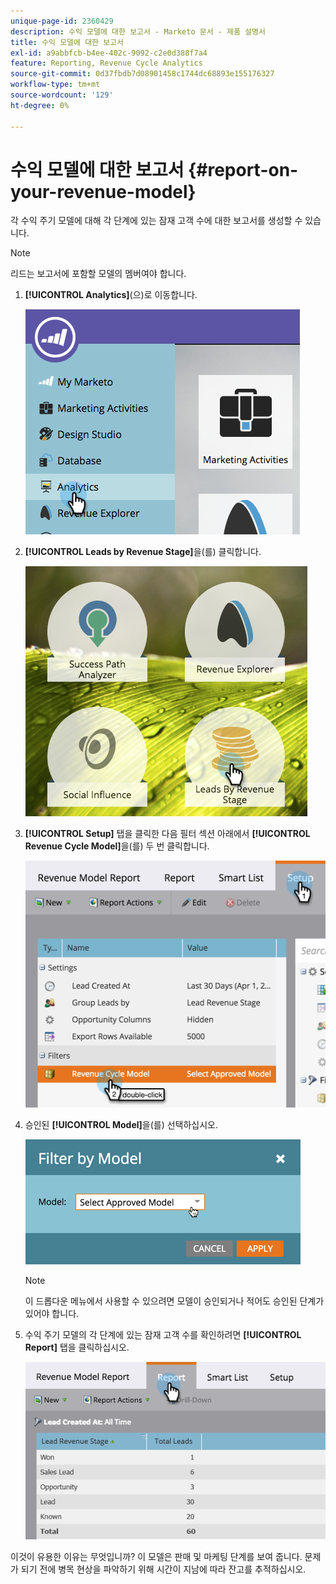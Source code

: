 ```yaml
---
unique-page-id: 2360429
description: 수익 모델에 대한 보고서 - Marketo 문서 - 제품 설명서
title: 수익 모델에 대한 보고서
exl-id: a9abbfcb-b4ee-402c-9092-c2e0d388f7a4
feature: Reporting, Revenue Cycle Analytics
source-git-commit: 0d37fbdb7d08901458c1744dc68893e155176327
workflow-type: tm+mt
source-wordcount: '129'
ht-degree: 0%

---
```


# 수익 모델에 대한 보고서 {#report-on-your-revenue-model}

각 수익 주기 모델에 대해 각 단계에 있는 잠재 고객 수에 대한 보고서를 생성할 수 있습니다.

>[!NOTE]
>
>리드는 보고서에 포함할 모델의 멤버여야 합니다.

1. **[!UICONTROL Analytics]**(으)로 이동합니다.

   ![](assets/image2015-4-29-16-3a8-3a14.png)

1. **[!UICONTROL Leads by Revenue Stage]**&#x200B;을(를) 클릭합니다.

   ![](assets/image2015-4-29-16-3a15-3a3.png)

1. **[!UICONTROL Setup]** 탭을 클릭한 다음 필터 섹션 아래에서 **[!UICONTROL Revenue Cycle Model]**&#x200B;을(를) 두 번 클릭합니다.

   ![](assets/image2015-4-29-16-3a37-3a57.png)

1. 승인된 **[!UICONTROL Model]**&#x200B;을(를) 선택하십시오.

   ![](assets/image2015-4-29-16-3a40-3a34.png)

   >[!NOTE]
   >
   >이 드롭다운 메뉴에서 사용할 수 있으려면 모델이 승인되거나 적어도 승인된 단계가 있어야 합니다.

1. 수익 주기 모델의 각 단계에 있는 잠재 고객 수를 확인하려면 **[!UICONTROL Report]** 탭을 클릭하십시오.

   ![](assets/image2015-4-29-16-3a51-3a29.png)

이것이 유용한 이유는 무엇입니까? 이 모델은 판매 및 마케팅 단계를 보여 줍니다. 문제가 되기 전에 병목 현상을 파악하기 위해 시간이 지남에 따라 잔고를 추적하십시오.
